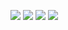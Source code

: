 <a href="#" target="_blank"><img src="https://img.shields.io/badge/React-FFFFFF?style=flat&logo=react&logoColor=61DAFB"/></a>
<a href="#" target="_blank"><img src="https://img.shields.io/badge/TypeScript-FFFFFF?style=flat&logo=typescript&logoColor=3178C6"/></a>
<a href="#" target="_blank"><img src="https://img.shields.io/badge/MySQL-FFFFFF?style=flat&logo=mysql&logoColor=4479A1"/></a>
<a href="#" target="_blank"><img src="https://img.shields.io/badge/PHP-FFFFFF?style=flat&logo=php&logoColor=777BB4"/></a>
